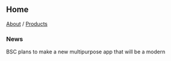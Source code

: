 ## Home

[About]()
/
[Products]()

### News

BSC plans to make a new multipurpose app that will
be a modern 
